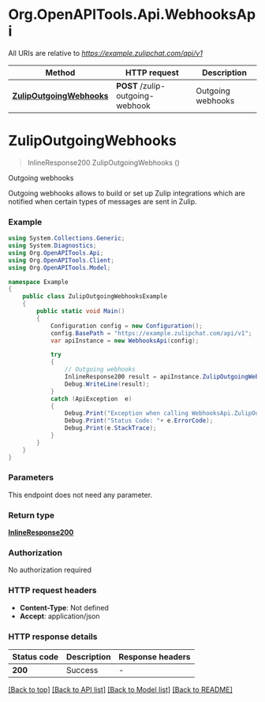 # Org.OpenAPITools.Api.WebhooksApi

All URIs are relative to *https://example.zulipchat.com/api/v1*

Method | HTTP request | Description
------------- | ------------- | -------------
[**ZulipOutgoingWebhooks**](WebhooksApi.md#zulipoutgoingwebhooks) | **POST** /zulip-outgoing-webhook | Outgoing webhooks


<a name="zulipoutgoingwebhooks"></a>
# **ZulipOutgoingWebhooks**
> InlineResponse200 ZulipOutgoingWebhooks ()

Outgoing webhooks

Outgoing webhooks allows to build or set up Zulip integrations which are notified when certain types of messages are sent in Zulip. 

### Example
```csharp
using System.Collections.Generic;
using System.Diagnostics;
using Org.OpenAPITools.Api;
using Org.OpenAPITools.Client;
using Org.OpenAPITools.Model;

namespace Example
{
    public class ZulipOutgoingWebhooksExample
    {
        public static void Main()
        {
            Configuration config = new Configuration();
            config.BasePath = "https://example.zulipchat.com/api/v1";
            var apiInstance = new WebhooksApi(config);

            try
            {
                // Outgoing webhooks
                InlineResponse200 result = apiInstance.ZulipOutgoingWebhooks();
                Debug.WriteLine(result);
            }
            catch (ApiException  e)
            {
                Debug.Print("Exception when calling WebhooksApi.ZulipOutgoingWebhooks: " + e.Message );
                Debug.Print("Status Code: "+ e.ErrorCode);
                Debug.Print(e.StackTrace);
            }
        }
    }
}
```

### Parameters
This endpoint does not need any parameter.

### Return type

[**InlineResponse200**](InlineResponse200.md)

### Authorization

No authorization required

### HTTP request headers

 - **Content-Type**: Not defined
 - **Accept**: application/json


### HTTP response details
| Status code | Description | Response headers |
|-------------|-------------|------------------|
| **200** | Success  |  -  |

[[Back to top]](#) [[Back to API list]](../README.md#documentation-for-api-endpoints) [[Back to Model list]](../README.md#documentation-for-models) [[Back to README]](../README.md)

